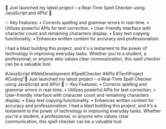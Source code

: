 🚀 Just launched my latest project – a Real-Time Spell Checker using JavaScript and APIs! 📝

✨ Key Features:
• Corrects spelling and grammar errors in real-time.
• Utilizes powerful APIs for text correction.
• User-friendly interface with character count and remaining characters display.
• Easy text copying functionality.
• Enhances written content for accuracy and professionalism.

I had a blast building this project, and it's a testament to the power of technology in improving everyday tasks. Whether you're a student, a professional, or anyone who values clear communication, this spell checker can be a valuable tool.

#JavaScript #WebDevelopment #SpellChecker #APIs #TechProject #Coding"🚀 Just launched my latest project – a Real-Time Spell Checker using JavaScript and APIs! 📝 ✨ Key Features: • Corrects spelling and grammar errors in real-time. • Utilizes powerful APIs for text correction. • User-friendly interface with character count and remaining characters display. • Easy text copying functionality. • Enhances written content for accuracy and professionalism. I had a blast building this project, and it's a testament to the power of technology in improving everyday tasks. Whether you're a student, a professional, or anyone who values clear communication, this spell checker can be a valuable tool.
